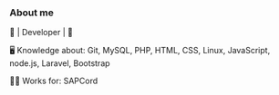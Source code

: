 ### About me
🔧 | Developer | 🔧

🖥 Knowledge about: Git, MySQL, PHP, HTML, CSS, Linux, JavaScript, node.js, Laravel, Bootstrap

🧑‍💻 Works for: SAPCord
